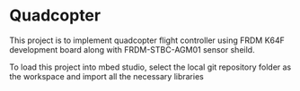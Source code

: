 
# Quadcopter
This project is to implement quadcopter flight controller using FRDM K64F development board along with 
FRDM-STBC-AGM01 sensor sheild.

To load this project into mbed studio, select the local git repository folder as the workspace and import all
the necessary libraries

